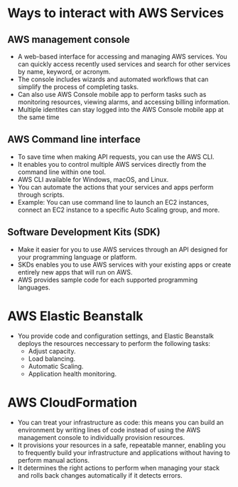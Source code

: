 # Ways to interact with AWS Services

## AWS management console
- A web-based interface for accessing and managing AWS services. You can quickly access recently used services and search for other services by name, keyword, or acronym.
- The console includes wizards and automated workflows that can simplify the process of completing tasks.
- Can also use AWS Console mobile app to perform tasks such as monitoring resources, viewing alarms, and accessing billing information.
- Multiple identites can stay logged into the AWS Console mobile app at the same time

## AWS Command line interface
- To save time when making API requests, you can use the AWS CLI.
- It enables you to control multiple AWS services directly from the command line within one tool.
- AWS CLI available for Windows, macOS, and Linux.
- You can automate the actions that your services and apps perform through scripts. 
- Example: You can use command line to launch an EC2 instances, connect an EC2 instance to a specific Auto Scaling group, and more.

## Software Development Kits (SDK)
- Make it easier for you to use AWS services through an API designed for your programming language or platform.
- SKDs enables you to use AWS services with your existing apps or create entirely new apps that will run on AWS.
- AWS provides sample code for each supported programming languages. 

# AWS Elastic Beanstalk
- You provide code and configuration settings, and Elastic Beanstalk deploys the resources neccessary to perform the following tasks:
	- Adjust capacity.
	- Load balancing.
	- Automatic Scaling.
	- Application health monitoring.

# AWS CloudFormation
- You can treat your infrastructure as code: this means you can build an environment by writing lines of code instead of using the AWS management console to individually provision resources.
- It provisions your resources in a safe, repeatable manner, enabling you to frequently build your infrastructure and applications without having to perform manual actions. 
- It determines the right actions to perform when managing your stack and rolls back changes automatically if it detects errors.